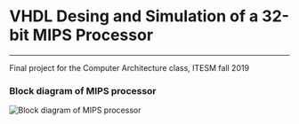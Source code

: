 # VHDL Desing and Simulation of a 32-bit MIPS Processor
___
Final project for the Computer Architecture class, ITESM fall 2019

### Block diagram of MIPS processor

![Block diagram of MIPS processor](https://i.stack.imgur.com/vCvw1.png)